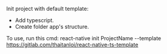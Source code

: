 Init project with default template:

- Add typescript.
- Create folder app's structure.

To use, run this cmd:
react-native init ProjectName --template https://gitlab.com/thaitanloi/react-native-ts-template
